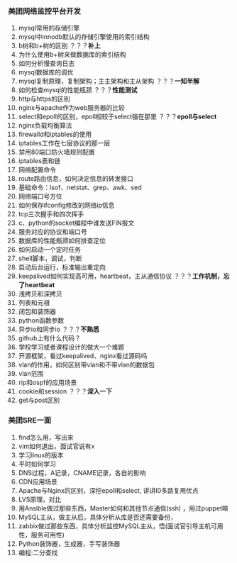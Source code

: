 ### 美团网络监控平台开发
1.  mysql常用的存储引擎
2.  mysql中innodb默认的存储引擎使用的索引结构
3.  b树和b+树的区别   ？？？**补上**
4.  为什么使用b+树来做数据库的索引结构
5.  如何分析慢查询日志
6.  mysql数据库的调优
7.  mysql复制原理，复制架构；主主架构和主从架构    ？？？**一知半解**
7.  如何检查mysql的性能瓶颈    ？？？**性能测试**
8.  http与https的区别
9.  nginx与apache作为web服务器的比较
10. select和epoll的区别，epoll相较于select强在那里    ？？？**epoll与select**
11. nginx负载均衡算法
12. firewalld和iptables的使用
13. iptables工作在七层协议的那一层
14. 禁用80端口防火墙规则配置
15. iptables表和链
16. 网络配置命令
17. route路由信息，如何决定信息的转发接口
18. 基础命令：lsof、netstat、grep、awk、sed
19. 网络端口号方位
20. 如何保存ifconfig修改的网络ip信息
21. tcp三次握手和四次挥手
22. c、python的socket编程中谁发送FIN报文
23. 服务对应的协议和端口号
24. 数据库的性能瓶颈如何排查定位
25. 如何启动一个定时任务
26. shell脚本，调试，判断
27. 启动后台运行，标准输出重定向
28. keepalived如何实现高可用，heartbeat，主从通信协议    ？？？**工作机制，忘了heartbeat**
29. 浅拷贝和深拷贝
30. 列表和元祖
31. 闭包和装饰器
32. python函数参数
33. 异步io和同步io   ？？？**不熟悉**
34. github上有什么代码？
35. 学校学习或者课程设计的做大一个难题
36. 开源框架，看过keepalived、nginx看过源码吗
37. vlan的作用，如何区别带vlan和不带vlan的数据包
38. vlan范围
39. rip和ospf的应用场景
40. cookie和session    ？？？**深入一下**
41. get与post区别

### 美团SRE一面
1.  find怎么用，写出来
2.  vim如何退出，面试官说有x
3.  学习linux的版本
4.  平时如何学习
5.  DNS过程，A记录，CNAME记录，各自的影响
6.  CDN应用场景
7.  Apache与Nginx的区别，深挖epoll和select, 讲讲I0多路复用优点
8.  LVS原理，对比
9.  用Ansible做过那些东西，Master如何和其他节点通信(ssh) ，用过puppet嘛
10. MySQL主从，做主从后，具体分析从库是否还需要备份，
11. zabbix做过那些东西，具体分析监控MySQL主从，悟(面试官引导主机可用性，服务可用性)
12. Python装饰器，生成器，手写装饰器
13. 编程:二分查找
